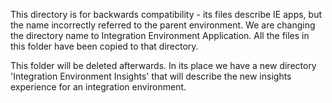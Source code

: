 This directory is for backwards compatibility - its files describe IE apps, but the name incorrectly referred to the parent environment. We are changing the directory name to Integration Environment Application. All the files in this folder have been copied to that directory.

This folder will be deleted afterwards. In its place we have a new directory 'Integration Environment Insights' that will describe the new insights experience for an integration environment.